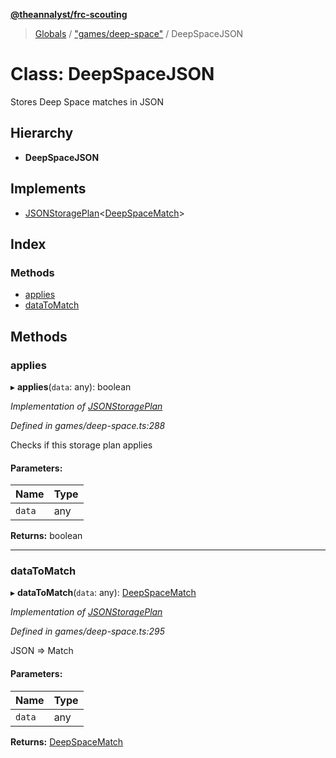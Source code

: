 **[@theannalyst/frc-scouting](../README.md)**

> [Globals](../globals.md) / ["games/deep-space"](../modules/_games_deep_space_.md) / DeepSpaceJSON

# Class: DeepSpaceJSON

Stores Deep Space matches in JSON

## Hierarchy

* **DeepSpaceJSON**

## Implements

* [JSONStoragePlan](../interfaces/_storage_json_.jsonstorageplan.md)\<[DeepSpaceMatch](_games_deep_space_.deepspacematch.md)>

## Index

### Methods

* [applies](_games_deep_space_.deepspacejson.md#applies)
* [dataToMatch](_games_deep_space_.deepspacejson.md#datatomatch)

## Methods

### applies

▸ **applies**(`data`: any): boolean

*Implementation of [JSONStoragePlan](../interfaces/_storage_json_.jsonstorageplan.md)*

*Defined in games/deep-space.ts:288*

Checks if this storage plan applies

#### Parameters:

Name | Type |
------ | ------ |
`data` | any |

**Returns:** boolean

___

### dataToMatch

▸ **dataToMatch**(`data`: any): [DeepSpaceMatch](_games_deep_space_.deepspacematch.md)

*Implementation of [JSONStoragePlan](../interfaces/_storage_json_.jsonstorageplan.md)*

*Defined in games/deep-space.ts:295*

JSON => Match

#### Parameters:

Name | Type |
------ | ------ |
`data` | any |

**Returns:** [DeepSpaceMatch](_games_deep_space_.deepspacematch.md)
